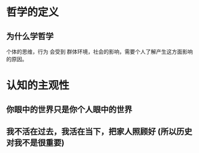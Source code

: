 # 哲学的定义

## 为什么学哲学

个体的思维，行为 会受到 群体环境，社会的影响，需要个人了解产生这方面影响的原因。




# 认知的主观性
## 你眼中的世界只是你个人眼中的世界

## 我不活在过去，我活在当下，把家人照顾好 (所以历史对我不是很重要)
